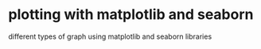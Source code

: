 
# plotting with matplotlib and seaborn

different types of graph using matplotlib and seaborn libraries

